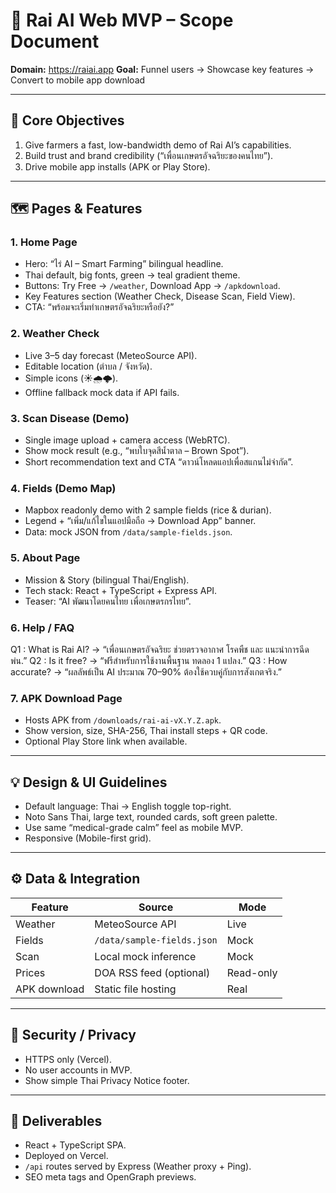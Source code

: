 # 🌱 Rai AI Web MVP – Scope Document
**Domain:** https://raiai.app
**Goal:** Funnel users → Showcase key features → Convert to mobile app download

---

## 🎯 Core Objectives
1. Give farmers a fast, low-bandwidth demo of Rai AI’s capabilities.
2. Build trust and brand credibility (“เพื่อนเกษตรอัจฉริยะของคนไทย”).
3. Drive mobile app installs (APK or Play Store).

---

## 🗺️ Pages & Features
### 1. Home Page
- Hero: “ไร่ AI – Smart Farming” bilingual headline.
- Thai default, big fonts, green → teal gradient theme.
- Buttons: Try Free → `/weather`, Download App → `/apkdownload`.
- Key Features section (Weather Check, Disease Scan, Field View).
- CTA: “พร้อมจะเริ่มทำเกษตรอัจฉริยะหรือยัง?”

### 2. Weather Check
- Live 3–5 day forecast (MeteoSource API).
- Editable location (ตำบล / จังหวัด).
- Simple icons (☀️🌧️🌩️).
- Offline fallback mock data if API fails.

### 3. Scan Disease (Demo)
- Single image upload + camera access (WebRTC).
- Show mock result (e.g., “พบใบจุดสีน้ำตาล – Brown Spot”).
- Short recommendation text and CTA “ดาวน์โหลดแอปเพื่อสแกนไม่จำกัด”.

### 4. Fields (Demo Map)
- Mapbox readonly demo with 2 sample fields (rice & durian).
- Legend + “เพิ่ม/แก้ไขในแอปมือถือ → Download App” banner.
- Data: mock JSON from `/data/sample-fields.json`.

### 5. About Page
- Mission & Story (bilingual Thai/English).
- Tech stack: React + TypeScript + Express API.
- Teaser: “AI พัฒนาโดยคนไทย เพื่อเกษตรกรไทย”.

### 6. Help / FAQ
Q1 : What is Rai AI? → “เพื่อนเกษตรอัจฉริยะ ช่วยตรวจอากาศ โรคพืช และ แนะนำการฉีดพ่น.”
Q2 : Is it free? → “ฟรีสำหรับการใช้งานพื้นฐาน ทดลอง 1 แปลง.”
Q3 : How accurate? → “ผลลัพธ์เป็น AI ประมาณ 70–90% ต้องใช้ควบคู่กับการสังเกตจริง.”

### 7. APK Download Page
- Hosts APK from `/downloads/rai-ai-vX.Y.Z.apk`.
- Show version, size, SHA-256, Thai install steps + QR code.
- Optional Play Store link when available.

---

## 💡 Design & UI Guidelines
- Default language: Thai → English toggle top-right.
- Noto Sans Thai, large text, rounded cards, soft green palette.
- Use same “medical-grade calm” feel as mobile MVP.
- Responsive (Mobile-first grid).

---

## ⚙️ Data & Integration
| Feature | Source | Mode |
|----------|---------|------|
| Weather | MeteoSource API | Live |
| Fields | `/data/sample-fields.json` | Mock |
| Scan | Local mock inference | Mock |
| Prices | DOA RSS feed (optional) | Read-only |
| APK download | Static file hosting | Real |

---

## 🔐 Security / Privacy
- HTTPS only (Vercel).
- No user accounts in MVP.
- Show simple Thai Privacy Notice footer.

---

## 🧱 Deliverables
- React + TypeScript SPA.
- Deployed on Vercel.
- `/api` routes served by Express (Weather proxy + Ping).
- SEO meta tags and OpenGraph previews.
